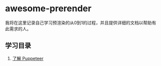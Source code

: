 # awesome-prerender

我将在这里记录自己学习预渲染的从0到1的过程，并且提供详细的文档以帮助有此需求的人。

## 学习目录
1. [了解 Puppeteer](./docs/puppeteer.md)

